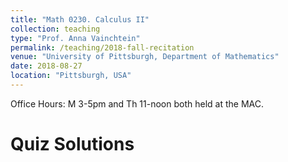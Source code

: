 ```yaml
---
title: "Math 0230. Calculus II"
collection: teaching
type: "Prof. Anna Vainchtein"
permalink: /teaching/2018-fall-recitation
venue: "University of Pittsburgh, Department of Mathematics"
date: 2018-08-27
location: "Pittsburgh, USA"
---
```


Office Hours: M 3-5pm and Th 11-noon both held at the MAC.

Quiz Solutions
======

